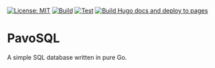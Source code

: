 [![License: MIT](https://img.shields.io/badge/License-MIT-blue.svg)](LICENSE)
[![Build](https://github.com/gKits/PavoSQL/actions/workflows/gobuild.yaml)](https://github.com/gKits/PavoSQL/actions/workflows/gobuild.yaml)
[![Test](https://github.com/gKits/PavoSQL/actions/workflows/gotest.yaml)](https://github.com/gKits/PavoSQL/actions/workflows/gotest.yaml)
[![Build Hugo docs and deploy to pages](https://github.com/gKits/PavoSQL/actions/workflows/hugo.yaml/badge.svg)](https://gkits.github.io/PavoSQL)

# PavoSQL
A simple SQL database written in pure Go.
